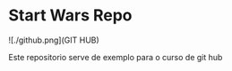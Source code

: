 # Start Wars Repo

![./github.png](GIT HUB)

Este repositorio serve de exemplo para o curso de git hub
